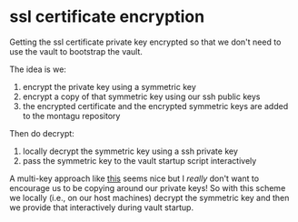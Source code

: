 # ssl certificate encryption

Getting the ssl certificate private key encrypted so that we don't need to use the vault to bootstrap the vault.

The idea is we:

1. encrypt the private key using a symmetric key
2. encrypt a copy of that symmetric key using our ssh public keys
3. the encrypted certificate and the encrypted symmetric keys are added to the montagu repository

Then do decrypt:

1. locally decrypt the symmetric key using a ssh private key
2. pass the symmetric key to the vault startup script interactively

A multi-key approach like [this](https://gist.github.com/kennwhite/9918739) seems nice but I _really_ don't want to encourage us to be copying around our private keys!  So with this scheme we locally (i.e., on our host machines) decrypt the symmetric key and then we provide that interactively during vault startup.
